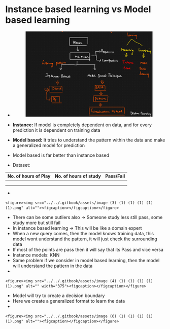# Instance based learning vs Model based learning

*   &#x20;

    <figure><img src="../../.gitbook/assets/image (15) (1) (1) (1) (1).png" alt=""><figcaption></figcaption></figure>
* **Instance:** If model is completely dependent on data, and for every prediction it is dependent on training data
* **Model based:** It tries to understand the pattern within the data and make a generalized model for prediction
* Model based is far better than instance based
* Dataset:

| No. of hours of Play | No. of hours of study | Pass/Fail |
| -------------------- | --------------------- | --------- |
|                      |                       |           |
|                      |                       |           |
|                      |                       |           |

*

    <figure><img src="../../.gitbook/assets/image (3) (1) (1) (1) (1) (1).png" alt=""><figcaption></figcaption></figure>
* There can be some outliers also -> Someone study less still pass, some study more but still fail
* In instance based learning -> This will be like a domain expert
* When a new query comes, then the model knows training data, this model wont understand the pattern, it will just check the surrounding data
* If most of the points are pass then it will say that its Pass and vice versa
* Instance models: KNN
* Same problem if we consider in model based learning, then the model will understand the pattern in the data
*

    <figure><img src="../../.gitbook/assets/image (4) (1) (1) (1) (1) (1).png" alt="" width="375"><figcaption></figcaption></figure>
* Model will try to create a decision boundary
* Here we create a generalized format to learn the data
*

    <figure><img src="../../.gitbook/assets/image (6) (1) (1) (1) (1) (1).png" alt=""><figcaption></figcaption></figure>
